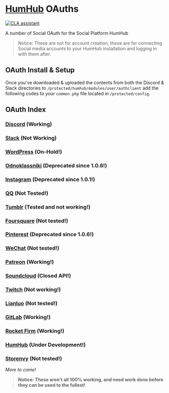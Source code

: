 # [HumHub](https://humhub.org/en) OAuths

[![CLA assistant](https://cla-assistant.io/readme/badge/GreenMeteor/humhub-oauth)](https://cla-assistant.io/GreenMeteor/humhub-oauth)

A number of Social OAuth for the Social Platform HumHub

> Notice: These are not for account creation, these are for connecting Social media accounts to your HumHub installation and logging in with them after.

## OAuth Install & Setup
Once you've downloaded & uploaded the contents from both the Discord & Slack directories to `/protected/humhub/modules/user/authclient` add the following codes to your `common.php` file located in `/protected/config`.


## OAuth Index

### [Discord](/oauth/Discord/README.md) (Working)

### [Slack](/oauth/Slack/README.md) (Not Working)

### [WordPress](/oauth/WordPress/README.md) (On-Hold!)

### [Odnoklassniki](/oauth/Odnoklassniki/README.md) (Deprecated since 1.0.6!)

### [Instagram](/oauth/Instagram) (Deprecated since 1.0.1!)

### [QQ](/oauth/QQ/README.md) (Not Tested!)

### [Tumblr](/oauth/Tumblr/README.md) (Tested and not working!)

### [Foursquare](/oauth/Foursquare/README.md) (Not tested!)

### [Pinterest](/oauth/Pinterest/README.md) (Deprecated since 1.0.6!)

### [WeChat](/oauth/WeChat/README.md) (Not tested!)

### [Patreon](/oauth/Patreon/README.md) (Working!)

### [Soundcloud](/oauth/Soundcloud) (Closed API!)

### [Twitch](/oauth/Twitch/README.md) (Not working!)

### [Lianluo](/oauth/Lianluo/README.md) (Not tested!)

### [GitLab](/oauth/GitLab/README.md) (Working!)

### [Rocket Firm](/oauth/Rocket%20Firm/README.md) (Working!)

### [HumHub](/oauth/HumHub/README.md) (Under Development!)

### [Storenvy](/oauth/Storenvy/README.md) (Not tested!)

_More to come!_

> **Notice: These aren't all 100% working, and need work done before they can be used to the fullest!**
